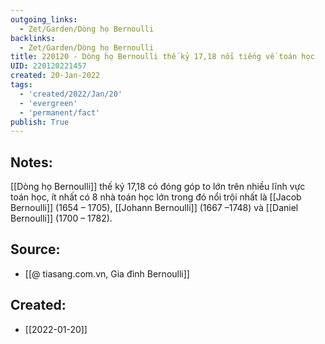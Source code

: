 ```yaml
---
outgoing_links:
  - Zet/Garden/Dòng họ Bernoulli
backlinks:
  - Zet/Garden/Dòng họ Bernoulli
title: 220120 - Dòng họ Bernoulli thế kỷ 17,18 nổi tiếng về toán học
UID: 220120221457
created: 20-Jan-2022
tags:
  - 'created/2022/Jan/20'
  - 'evergreen'
  - 'permanent/fact'
publish: True
---
```

## Notes:
[[Dòng họ Bernoulli]] thế kỷ 17,18 có đóng góp to lớn trên nhiều lĩnh vực toán học, ít nhất có 8 nhà toán học lớn trong đó nổi trội nhất là [[Jacob Bernoulli]] (1654 – 1705), [[Johann Bernoulli]] (1667 –1748) và [[Daniel Bernoulli]] (1700 – 1782).

## Source:
- [[@ tiasang.com.vn, Gia đình Bernoulli]]

## Created:
- [[2022-01-20]]
